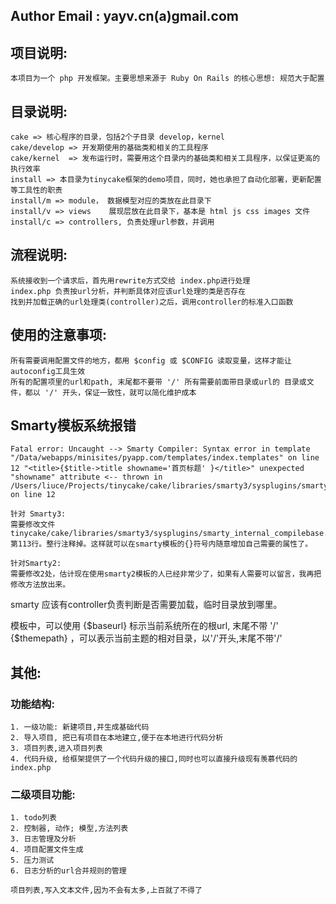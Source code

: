 


## Author Email : yayv.cn(a)gmail.com

## 项目说明:
	本项目为一个 php 开发框架。主要思想来源于 Ruby On Rails 的核心思想: 规范大于配置

## 目录说明:
    cake => 核心程序的目录，包括2个子目录 develop，kernel
    cake/develop => 开发期使用的基础类和相关的工具程序
    cake/kernel  => 发布运行时，需要用这个目录内的基础类和相关工具程序，以保证更高的执行效率
    install => 本目录为tinycake框架的demo项目，同时，她也承担了自动化部署，更新配置等工具性的职责
	install/m => module， 数据模型对应的类放在此目录下
	install/v => views    展现层放在此目录下，基本是 html js css images 文件
	install/c => controllers, 负责处理url参数，并调用

## 流程说明:
	系统接收到一个请求后，首先用rewrite方式交给 index.php进行处理
	index.php 负责按url分析，并判断具体对应该url处理的类是否存在
	找到并加载正确的url处理类(controller)之后，调用controller的标准入口函数

## 使用的注意事项:
    所有需要调用配置文件的地方，都用 $config 或 $CONFIG 读取变量，这样才能让autoconfig工具生效
    所有的配置项里的url和path, 末尾都不要带 '/' 所有需要前面带目录或url的 目录或文件，都以 '/' 开头，保证一致性，就可以简化维护成本

## Smarty模板系统报错
    Fatal error: Uncaught --> Smarty Compiler: Syntax error in template "/Data/webapps/minisites/pyapp.com/templates/index.templates" on line 12 "<title>{$title->title showname='首页标题' }</title>" unexpected "showname" attribute <-- thrown in /Users/liuce/Projects/tinycake/cake/libraries/smarty3/sysplugins/smarty_internal_templatecompilerbase.php on line 12

    针对 Smarty3:
    需要修改文件 tinycake/cake/libraries/smarty3/sysplugins/smarty_internal_compilebase.php 第113行。整行注释掉。这样就可以在smarty模板的{}符号内随意增加自己需要的属性了。
	
    针对Smarty2:
    需要修改2处，估计现在使用smarty2模板的人已经非常少了，如果有人需要可以留言，我再把修改方法放出来。
    
smarty 应该有controller负责判断是否需要加载，临时目录放到哪里。

模板中，可以使用 {$baseurl} 标示当前系统所在的根url, 末尾不带 '/'
{$themepath} ，可以表示当前主题的相对目录，以'/'开头,末尾不带'/'


## 其他:
###    功能结构:
	1. 一级功能: 新建项目,并生成基础代码
	2. 导入项目, 把已有项目在本地建立,便于在本地进行代码分析
	3. 项目列表,进入项目列表
	4. 代码升级, 给框架提供了一个代码升级的接口,同时也可以直接升级现有羡慕代码的index.php

###    二级项目功能:
	1. todo列表
	2. 控制器, 动作; 模型,方法列表
	3. 日志管理及分析
	4. 项目配置文件生成
	5. 压力测试
	6. 日志分析的url合并规则的管理

    项目列表,写入文本文件,因为不会有太多,上百就了不得了
